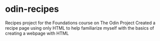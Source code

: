 # odin-recipes
Recipes project for the Foundations course on The Odin Project
Created a recipe page using only HTML to help familiarize myself with the basics of creating a webpage with HTML
